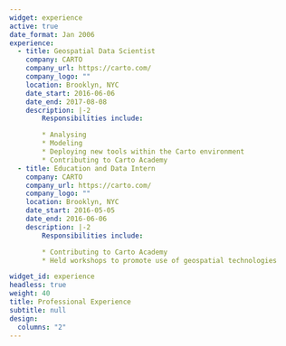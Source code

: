 ```yaml
---
widget: experience
active: true
date_format: Jan 2006
experience:
  - title: Geospatial Data Scientist
    company: CARTO
    company_url: https://carto.com/
    company_logo: ""
    location: Brooklyn, NYC
    date_start: 2016-06-06
    date_end: 2017-08-08
    description: |-2
        Responsibilities include:

        * Analysing
        * Modeling
        * Deploying new tools within the Carto environment
        * Contributing to Carto Academy
  - title: Education and Data Intern
    company: CARTO
    company_url: https://carto.com/
    company_logo: ""
    location: Brooklyn, NYC
    date_start: 2016-05-05
    date_end: 2016-06-06
    description: |-2
        Responsibilities include:

        * Contributing to Carto Academy
        * Held workshops to promote use of geospatial technologies

widget_id: experience
headless: true
weight: 40
title: Professional Experience
subtitle: null
design:
  columns: "2"
---
```

